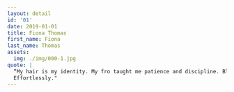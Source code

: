 ```yaml
---
layout: detail
id: '01'
date: 2019-01-01
title: Fiona Thomas
first_name: Fiona
last_name: Thomas
assets:
  img: ./img/000-1.jpg
quote: |
  “My hair is my identity. My fro taught me patience and discipline. Black women are the most diverse women I know. We can do anything we want and kill that shit.
  Effortlessly."
---
```

